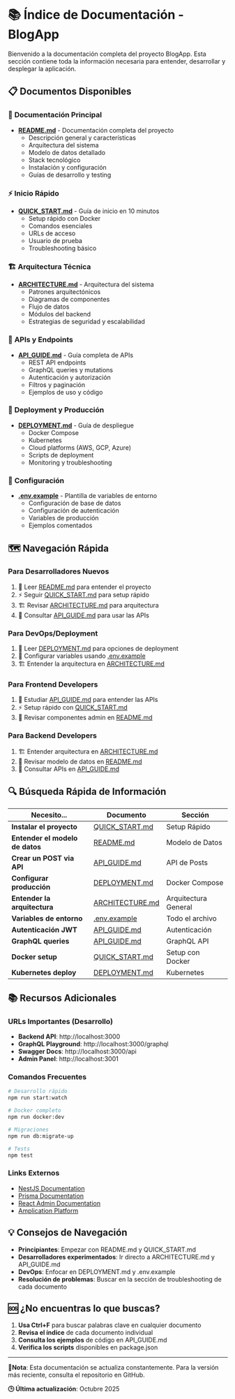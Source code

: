 # 📚 Índice de Documentación - BlogApp

Bienvenido a la documentación completa del proyecto BlogApp. Esta sección contiene toda la información necesaria para entender, desarrollar y desplegar la aplicación.

## 📋 Documentos Disponibles

### 🎯 **Documentación Principal**
- **[README.md](./README.md)** - Documentación completa del proyecto
  - Descripción general y características
  - Arquitectura del sistema
  - Modelo de datos detallado
  - Stack tecnológico
  - Instalación y configuración
  - Guías de desarrollo y testing

### ⚡ **Inicio Rápido**
- **[QUICK_START.md](./QUICK_START.md)** - Guía de inicio en 10 minutos
  - Setup rápido con Docker
  - Comandos esenciales
  - URLs de acceso
  - Usuario de prueba
  - Troubleshooting básico

### 🏗️ **Arquitectura Técnica**
- **[ARCHITECTURE.md](./ARCHITECTURE.md)** - Arquitectura del sistema
  - Patrones arquitectónicos
  - Diagramas de componentes
  - Flujo de datos
  - Módulos del backend
  - Estrategias de seguridad y escalabilidad

### 📡 **APIs y Endpoints**
- **[API_GUIDE.md](./API_GUIDE.md)** - Guía completa de APIs
  - REST API endpoints
  - GraphQL queries y mutations
  - Autenticación y autorización
  - Filtros y paginación
  - Ejemplos de uso y código

### 🚀 **Deployment y Producción**
- **[DEPLOYMENT.md](./DEPLOYMENT.md)** - Guía de despliegue
  - Docker Compose
  - Kubernetes
  - Cloud platforms (AWS, GCP, Azure)
  - Scripts de deployment
  - Monitoring y troubleshooting

### 🔧 **Configuración**
- **[.env.example](./.env.example)** - Plantilla de variables de entorno
  - Configuración de base de datos
  - Configuración de autenticación
  - Variables de producción
  - Ejemplos comentados

## 🗺️ **Navegación Rápida**

### Para Desarrolladores Nuevos
1. 📖 Leer [README.md](./README.md) para entender el proyecto
2. ⚡ Seguir [QUICK_START.md](./QUICK_START.md) para setup rápido
3. 🏗️ Revisar [ARCHITECTURE.md](./ARCHITECTURE.md) para arquitectura
4. 📡 Consultar [API_GUIDE.md](./API_GUIDE.md) para usar las APIs

### Para DevOps/Deployment
1. 🚀 Leer [DEPLOYMENT.md](./DEPLOYMENT.md) para opciones de deployment
2. 🔧 Configurar variables usando [.env.example](./.env.example)
3. 🏗️ Entender la arquitectura en [ARCHITECTURE.md](./ARCHITECTURE.md)

### Para Frontend Developers
1. 📡 Estudiar [API_GUIDE.md](./API_GUIDE.md) para entender las APIs
2. ⚡ Setup rápido con [QUICK_START.md](./QUICK_START.md)
3. 📖 Revisar componentes admin en [README.md](./README.md)

### Para Backend Developers
1. 🏗️ Entender arquitectura en [ARCHITECTURE.md](./ARCHITECTURE.md)
2. 📖 Revisar modelo de datos en [README.md](./README.md)
3. 📡 Consultar APIs en [API_GUIDE.md](./API_GUIDE.md)

## 🔍 **Búsqueda Rápida de Información**

| Necesito... | Documento | Sección |
|-------------|-----------|---------|
| **Instalar el proyecto** | [QUICK_START.md](./QUICK_START.md) | Setup Rápido |
| **Entender el modelo de datos** | [README.md](./README.md) | Modelo de Datos |
| **Crear un POST via API** | [API_GUIDE.md](./API_GUIDE.md) | API de Posts |
| **Configurar producción** | [DEPLOYMENT.md](./DEPLOYMENT.md) | Docker Compose |
| **Entender la arquitectura** | [ARCHITECTURE.md](./ARCHITECTURE.md) | Arquitectura General |
| **Variables de entorno** | [.env.example](./.env.example) | Todo el archivo |
| **Autenticación JWT** | [API_GUIDE.md](./API_GUIDE.md) | Autenticación |
| **GraphQL queries** | [API_GUIDE.md](./API_GUIDE.md) | GraphQL API |
| **Docker setup** | [QUICK_START.md](./QUICK_START.md) | Setup con Docker |
| **Kubernetes deploy** | [DEPLOYMENT.md](./DEPLOYMENT.md) | Kubernetes |

## 📚 **Recursos Adicionales**

### URLs Importantes (Desarrollo)
- **Backend API**: http://localhost:3000
- **GraphQL Playground**: http://localhost:3000/graphql
- **Swagger Docs**: http://localhost:3000/api
- **Admin Panel**: http://localhost:3001

### Comandos Frecuentes
```bash
# Desarrollo rápido
npm run start:watch

# Docker completo
npm run docker:dev

# Migraciones
npm run db:migrate-up

# Tests
npm test
```

### Links Externos
- [NestJS Documentation](https://docs.nestjs.com/)
- [Prisma Documentation](https://www.prisma.io/docs/)
- [React Admin Documentation](https://marmelab.com/react-admin/)
- [Amplication Platform](https://amplication.com/)

## 💡 **Consejos de Navegación**

- **Principiantes**: Empezar con README.md y QUICK_START.md
- **Desarrolladores experimentados**: Ir directo a ARCHITECTURE.md y API_GUIDE.md
- **DevOps**: Enfocar en DEPLOYMENT.md y .env.example
- **Resolución de problemas**: Buscar en la sección de troubleshooting de cada documento

## 🆘 **¿No encuentras lo que buscas?**

1. **Usa Ctrl+F** para buscar palabras clave en cualquier documento
2. **Revisa el índice** de cada documento individual
3. **Consulta los ejemplos** de código en API_GUIDE.md
4. **Verifica los scripts** disponibles en package.json

---

**📝Nota**: Esta documentación se actualiza constantemente. Para la versión más reciente, consulta el repositorio en GitHub.

**🕒 Última actualización**: Octubre 2025